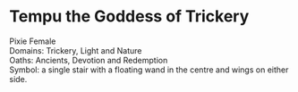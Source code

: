 # Tempu the Goddess of Trickery
Pixie Female  
Domains: Trickery, Light and Nature  
Oaths: Ancients, Devotion and Redemption  
Symbol: a single stair with a floating wand in the centre and wings on either side. 